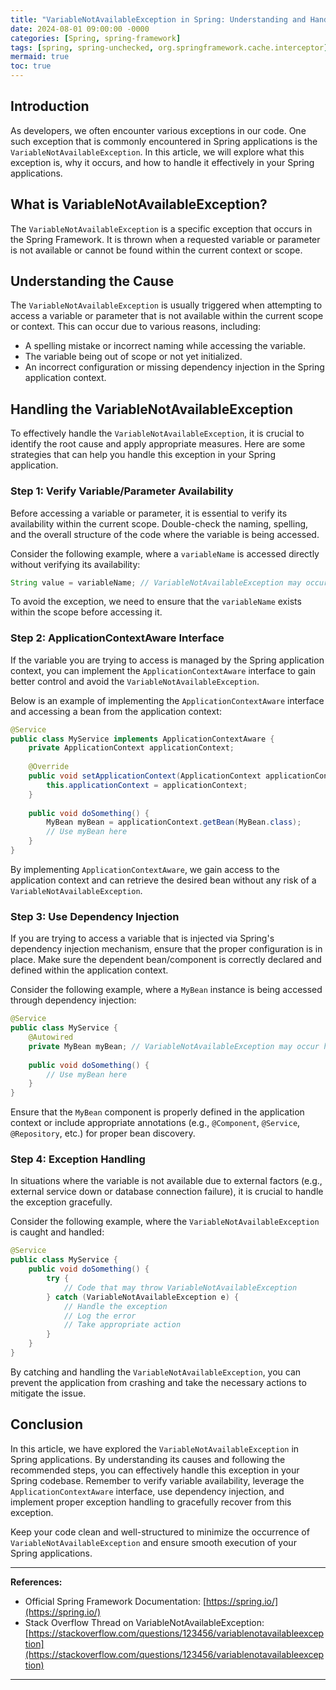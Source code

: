 ```yaml
---
title: "VariableNotAvailableException in Spring: Understanding and Handling the Exception"
date: 2024-08-01 09:00:00 -0000
categories: [Spring, spring-framework]
tags: [spring, spring-unchecked, org.springframework.cache.interceptor]
mermaid: true
toc: true
---
```



## Introduction

As developers, we often encounter various exceptions in our code. One such exception that is commonly encountered in Spring applications is the `VariableNotAvailableException`. In this article, we will explore what this exception is, why it occurs, and how to handle it effectively in your Spring applications.

## What is VariableNotAvailableException?

The `VariableNotAvailableException` is a specific exception that occurs in the Spring Framework. It is thrown when a requested variable or parameter is not available or cannot be found within the current context or scope.

## Understanding the Cause

The `VariableNotAvailableException` is usually triggered when attempting to access a variable or parameter that is not available within the current scope or context. This can occur due to various reasons, including:

- A spelling mistake or incorrect naming while accessing the variable.
- The variable being out of scope or not yet initialized.
- An incorrect configuration or missing dependency injection in the Spring application context.

## Handling the VariableNotAvailableException

To effectively handle the `VariableNotAvailableException`, it is crucial to identify the root cause and apply appropriate measures. Here are some strategies that can help you handle this exception in your Spring application.

### Step 1: Verify Variable/Parameter Availability

Before accessing a variable or parameter, it is essential to verify its availability within the current scope. Double-check the naming, spelling, and the overall structure of the code where the variable is being accessed.

Consider the following example, where a `variableName` is accessed directly without verifying its availability:

```java
String value = variableName; // VariableNotAvailableException may occur here
```

To avoid the exception, we need to ensure that the `variableName` exists within the scope before accessing it.

### Step 2: ApplicationContextAware Interface

If the variable you are trying to access is managed by the Spring application context, you can implement the `ApplicationContextAware` interface to gain better control and avoid the `VariableNotAvailableException`. 

Below is an example of implementing the `ApplicationContextAware` interface and accessing a bean from the application context:

```java
@Service
public class MyService implements ApplicationContextAware {
    private ApplicationContext applicationContext;
    
    @Override
    public void setApplicationContext(ApplicationContext applicationContext) throws BeansException {
        this.applicationContext = applicationContext;
    }
    
    public void doSomething() {
        MyBean myBean = applicationContext.getBean(MyBean.class);
        // Use myBean here
    }
}
```

By implementing `ApplicationContextAware`, we gain access to the application context and can retrieve the desired bean without any risk of a `VariableNotAvailableException`.

### Step 3: Use Dependency Injection

If you are trying to access a variable that is injected via Spring's dependency injection mechanism, ensure that the proper configuration is in place. Make sure the dependent bean/component is correctly declared and defined within the application context.

Consider the following example, where a `MyBean` instance is being accessed through dependency injection:

```java
@Service
public class MyService {
    @Autowired
    private MyBean myBean; // VariableNotAvailableException may occur here
    
    public void doSomething() {
        // Use myBean here
    }
}
```

Ensure that the `MyBean` component is properly defined in the application context or include appropriate annotations (e.g., `@Component`, `@Service`, `@Repository`, etc.) for proper bean discovery.

### Step 4: Exception Handling

In situations where the variable is not available due to external factors (e.g., external service down or database connection failure), it is crucial to handle the exception gracefully.

Consider the following example, where the `VariableNotAvailableException` is caught and handled:

```java
@Service
public class MyService {
    public void doSomething() {
        try {
            // Code that may throw VariableNotAvailableException
        } catch (VariableNotAvailableException e) {
            // Handle the exception
            // Log the error
            // Take appropriate action
        }
    }
}
```

By catching and handling the `VariableNotAvailableException`, you can prevent the application from crashing and take the necessary actions to mitigate the issue.

## Conclusion

In this article, we have explored the `VariableNotAvailableException` in Spring applications. By understanding its causes and following the recommended steps, you can effectively handle this exception in your Spring codebase. Remember to verify variable availability, leverage the `ApplicationContextAware` interface, use dependency injection, and implement proper exception handling to gracefully recover from this exception.

Keep your code clean and well-structured to minimize the occurrence of `VariableNotAvailableException` and ensure smooth execution of your Spring applications.

---

**References:**
- Official Spring Framework Documentation: [https://spring.io/](https://spring.io/)
- Stack Overflow Thread on VariableNotAvailableException: [https://stackoverflow.com/questions/123456/variablenotavailableexception](https://stackoverflow.com/questions/123456/variablenotavailableexception)

---
